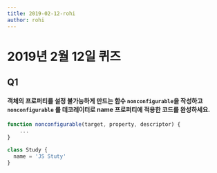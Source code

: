 ```yaml
---
title: 2019-02-12-rohi
author: rohi
---
```


# 2019년 2월 12일 퀴즈

## Q1

#### 객체의 프로퍼티를 설정 불가능하게 만드는 함수 `nonconfigurable`을 작성하고 `nonconfigurable` 를 데코레이터로 name 프로퍼티에 적용한 코드를 완성하세요.

```javascript
function nonconfigurable(target, property, descriptor) {  
    ...
}

class Study {  
  name = 'JS Stuty'
}
```

